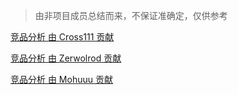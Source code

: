 > 由非项目成员总结而来，不保证准确定，仅供参考

[竞品分析 由 Cross111 贡献](https://github.com/Tencent/cherry-markdown/wiki/%E7%AB%9E%E5%93%81%E5%88%86%E6%9E%90-%E7%94%B1-Cross111-%E8%B4%A1%E7%8C%AE)

[竞品分析 由 Zerwolrod 贡献](https://github.com/Tencent/cherry-markdown/wiki/%E7%AB%9E%E5%93%81%E5%88%86%E6%9E%90-%E7%94%B1-Zerwolrod-%E8%B4%A1%E7%8C%AE)

[竞品分析 由 Mohuuu 贡献](https://github.com/Tencent/cherry-markdown/wiki/%E7%AB%9E%E5%93%81%E5%88%86%E6%9E%90-%E7%94%B1-Mohuuu-%E8%B4%A1%E7%8C%AE)